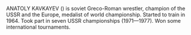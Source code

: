 ANATOLY KAVKAYEV () is soviet Greco-Roman wrestler, champion of the USSR and the Europe, medalist of world championship. Started to train in 1964. Took part in seven USSR championships (1971—1977). Won some international tournaments.
